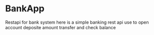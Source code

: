 # BankApp
Restapi for bank system
here is a simple banking rest api use to open account deposite amount transfer and check balance
